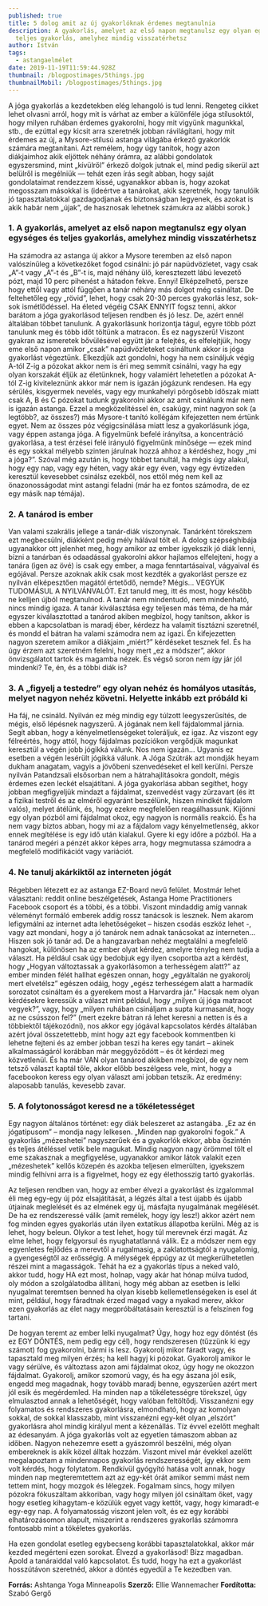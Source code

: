 ```yaml
---
published: true
title: 5 dolog amit az új gyakorlóknak érdemes megtanulnia
description: A gyakorlás, amelyet az első napon megtanulsz egy olyan egységes és
  teljes gyakorlás, amelyhez mindig visszatérhetsz
author: István
tags:
  - astangaelmélet
date: 2019-11-19T11:59:44.928Z
thumbnail: /blogpostimages/5things.jpg
thumbnailMobil: /blogpostimages/5things.jpg
---
```

A jóga gyakorlás a kezdetekben elég lehangoló is tud lenni. Rengeteg cikket lehet olvasni arról, hogy mit is várhat az ember a különféle jóga stílusoktól, hogy milyen ruhában érdemes gyakorolni, hogy mit vigyünk magunkkal, stb., de ezúttal egy kicsit arra szeretnék jobban rávilágítani, hogy mit érdemes az új, a Mysore-stílusú astanga világába érkező gyakorlók számára megtanítani. Azt remélem, hogy úgy tanítok, hogy azon diákjaimhoz akik eljöttek néhány órámra, az alábbi gondolatok egyszersmind, mint „kívülről” érkező dolgok jutnak el, mind pedig sikerül azt belülről is megélniük — tehát ezen írás segít abban, hogy saját gondolataimat rendezzem kissé, ugyanakkor abban is, hogy azokat megosszam másokkal is (ideértve a tanárokat, akik szeretnék, hogy tanulóik jó tapasztalatokkal gazdagodjanak és biztonságban legyenek, és azokat is akik habár nem „újak”, de hasznosak lehetnek számukra az alábbi sorok.)

### 1. A gyakorlás, amelyet az első napon megtanulsz egy olyan egységes és teljes gyakorlás, amelyhez mindig visszatérhetsz

Ha számodra az astanga új akkor a Mysore teremben az első napon valószínűleg a következőket fogod csinálni: jó pár napüdvözletet, vagy csak „A”-t vagy „A”-t és „B”-t is, majd néhány ülő, keresztezett lábú levezető pózt, majd 10 perc pihenést a hátadon fekve. Ennyi! Elképzelhető, persze hogy ettől vagy attól függően a tanár néhány más dolgot még csináltat. De feltehetőleg egy „rövid”, lehet, hogy csak 20-30 perces gyakorlás lesz, sok-sok ismétlődéssel. Ha életed végéig CSAK ENNYIT fogsz tenni, akkor barátom a jóga gyakorlásod teljesen rendben és jó lesz. De, azért ennél általában többet tanulunk. A gyakorlásunk horizontja tágul, egyre több pózt tanulunk meg és több időt töltünk a matracon. És ez nagyszerű! Viszont gyakran az ismeretek bővülésével együtt jár a felejtés, és elfelejtjük, hogy eme első napon amikor „csak” napüdvözleteket csináltunk akkor is jóga gyakorlást végeztünk. Elkezdjük azt gondolni, hogy ha nem csináljuk végig A-tól Z-ig a pózokat akkor nem is éri meg semmit csinálni, vagy ha egy olyan korszakát éljük az életünknek, hogy valamiért lehetetlen a pózokat A-tól Z-ig kiviteleznünk akkor már nem is igazán jógázunk rendesen. Ha egy sérülés, kisgyermek nevelés, vagy egy munkahelyi pörgősebb időszak miatt csak A, B és C pózokat tudunk gyakorolni akkor az amit csinálunk már nem is igazán astanga. Ezzel a megközelítéssel én, csakúgy, mint nagyon sok (a legtöbb?, az összes?) más Mysore-t tanító kollégám kifejezetten nem értünk egyet. Nem az összes póz végigcsinálása miatt lesz a gyakorlásunk jóga, vagy éppen astanga jóga. A figyelmünk befelé irányítsa, a koncentráció gyakorlása, a test érzései felé irányuló figyelmünk minősége — ezek mind és egy sokkal mélyebb szinten járulnak hozzá ahhoz a kérdéshez, hogy „mi a jóga?”. Szóval még azután is, hogy többet tanultál, ha mégis úgy alakul, hogy egy nap, vagy egy héten, vagy akár egy éven, vagy egy évtizeden keresztül kevesebbet csinálsz ezekből, nos ettől még nem kell az önazonosságodat mint astangi feladni (már ha ez fontos számodra, de ez egy másik nap témája).

### 2. A tanárod is ember

Van valami szakrális jellege a tanár-diák viszonynak. Tanárként törekszem ezt megbecsülni, diákként pedig mély hálával tölt el. A dolog szépséghibája ugyanakkor ott jelenhet meg, hogy amikor az ember igyekszik jó diák lenni, bízni a tanárban és odaadással gyakorolni akkor hajlamos elfelejteni, hogy a tanára (igen az övé) is csak egy ember, a maga fenntartásaival, vágyaival és egójával. Persze azoknak akik csak most kezdték a gyakorlást persze ez nyilván elképesztően magától értetődő, nemde? Mégis… VEGYÜK TUDOMÁSUL A NYILVÁNVALÓT. Ezt tanuld meg, itt és most, hogy később ne kelljen újból megtanulnod. A tanár nem mindentudó, nem mindenható, nincs mindig igaza. A tanár kiválasztása egy teljesen más téma, de ha már egyszer kiválasztottad a tanárod akiben megbízol, hogy tanítson, akkor is ebben a kapcsolatban is maradj éber, kérdezz ha valamit tisztázni szeretnél, és mondd el bátran ha valami számodra nem az igazi. Én kifejezetten nagyon szeretem amikor a diákjaim „miért?” kérdéseket tesznek fel. És ha úgy érzem azt szeretném felelni, hogy mert „ez a módszer”, akkor önvizsgálatot tartok és magamba nézek. És végső soron nem így jár jól mindenki? Te, én, és a többi diák is?

### 3. A „figyelj a testedre” egy olyan nehéz és homályos utasítás, melyet nagyon nehéz követni. Helyette inkább ezt próbáld ki

Ha fáj, ne csináld. Nyilván ez még mindig egy túlzott leegyszerűsítés, de mégis, első lépésnek nagyszerű. A jógának nem kell fájdalommal járnia. Segít abban, hogy a kényelmetlenségeket toleráljuk, ez igaz. Az viszont egy félreértés, hogy attól, hogy fájdalmas pozíciókon vergődjük magunkat keresztül a végén jobb jógikká válunk. Nos nem igazán… Ugyanis ez esetben a végén lesérült jógikká válunk. A Jóga Szútrák azt mondják heyam dukham anagatam, vagyis a jövőbeni szenvedéseket el kell kerülni. Persze nyilván Patandzsali elsősorban nem a hátrahajlításokra gondolt, mégis érdemes ezen leckét elsajátítani. A jóga gyakorlása abban segíthet, hogy jobban megfigyeljük mindazt a fájdalmat, szenvedést vagy zűrzavart (és itt a fizikai testről és az elméről egyaránt beszélünk, hiszen mindkét fájdalom valós), melyet átélünk, és, hogy ezekre megfelelően reagálhassunk. Kijönni egy olyan pózból ami fájdalmat okoz, egy nagyon is normális reakció. És ha nem vagy biztos abban, hogy mi az a fájdalom vagy kényelmetlenség, akkor ennek megítélése is egy idő után kialakul. Gyere ki egy időre a pózból. Ha a tanárod megéri a pénzét akkor képes arra, hogy megmutassa számodra a megfelelő modifikációt vagy variációt.

### 4. Ne tanulj akárkiktől az interneten jógát

Régebben létezett ez az astanga EZ-Board nevű felület. Mostmár lehet választani: reddit online beszélgetések, Astanga Home Practitioners Facebook csoport és a többi, és a többi. Viszont mindaddig amíg vannak véleményt formáló emberek addig rossz tanácsok is lesznek. Nem akarom lefigymálni az internet adta lehetőségeket – hiszen csodás eszköz lehet -, vagy azt mondani, hogy a jó tanárok nem adnak tanácsokat az interneten… Hiszen sok jó tanár ad. De a hangzavarban nehéz megtalálni a megfelelő hangokat, különösen ha az ember olyat kérdez, amelyre tényleg nem tudja a választ. Ha például csak úgy bedobjuk egy ilyen csoportba azt a kérdést, hogy „Hogyan változtassak a gyakorlásomon a terhességem alatt?” az ember minden félét hallhat egészen onnan, hogy „egyáltalán ne gyakorolj mert elvetélsz” egészen odáig, hogy „egész terhességem alatt a harmadik sorozatot csináltam és a gyerekem most a Harvardra jár.” Hacsak nem olyan kérdésekre keressük a választ mint például, hogy „milyen új jóga matracot vegyek?”, vagy, hogy „milyen ruhában csináljam a supta kurmasanát, hogy az ne csússzon fel?” (mert ezekre bátran rá lehet keresni a netten is és a többiektől tájékozódni), nos akkor egy jógával kapcsolatos kérdés általában azért jóval összetettebb, mint hogy azt egy facebook kommentben ki lehetne fejteni és az ember jobban teszi ha keres egy tanárt – akinek alkalmasságáról korábban már meggyőződött – és őt kérdezi meg közvetlenül. És ha már VAN olyan tanárod akikben megbízol, de egy nem tetsző választ kaptál tőle, akkor előbb beszélgess vele, mint, hogy a facebookon keress egy olyan választ ami jobban tetszik. Az eredmény: alaposabb tanulás, kevesebb zavar.

### 5. A folytonosságot keresd ne a tökéletességet

Egy nagyon általános történet: egy diák beleszeret az astangába. „Ez az én jógatípusom” – mondja nagy lelkesen. „Minden nap gyakorolni fogok.” A gyakorlás „mézeshetei” nagyszerűek és a gyakorlók ekkor, abba őszintén és teljes átéléssel vetik bele magukat. Mindig nagyon nagy örömmel tölt el eme szakasznak a megfigyelése, ugyanakkor amikor látok valakit ezen „mézeshetek” kellős közepén és azokba teljesen elmerülten, igyekszem mindig felhívni arra is a figyelmet, hogy ez egy élethosszig tartó gyakorlás.

Az teljesen rendben van, hogy az ember élvezi a gyakorlást és izgalommal éli meg egy-egy új póz elsajátítását, a légzés által a test újabb és újabb útjainak meglelését és az elmének egy új, másfajta nyugalmának megélését. De ha ez rendszeressé válik (amit remélek, hogy így lesz!) akkor azért nem fog minden egyes gyakorlás után ilyen extatikus állapotba kerülni. Még az is lehet, hogy beleun. Olykor a test lehet, hogy túl merevnek érzi magát. Az elme lehet, hogy felgyorsul és nyughatatlanná válik. Ez a módszer nem egy egyenletes fejlődés a merevtől a rugalmasig, a zaklatottságtól a nyugalomig, a gyengeségtől az erősségig. A mélységek éppúgy az út megkerülhetetlen részei mint a magasságok. Tehát ha ez a gyakorlás típus a neked való, akkor tudd, hogy HA ezt most, holnap, vagy akár hat hónap múlva tudod, oly módon a szolgálatodba állítani, hogy még abban az esetben is lelki nyugalmat teremtsen benned ha olyan kisebb kellemetlenségeken is esel át mint, például, hogy fáradtnak érzed magad vagy a nyakad merev, akkor ezen gyakorlás az élet nagy megpróbáltatásain keresztül is a felszínen fog tartani.

De hogyan teremt az ember lelki nyugalmat? Úgy, hogy hoz egy döntést (és ez EGY DÖNTÉS, nem pedig egy cél), hogy rendszeresen (tűzzünk ki egy számot) fog gyakorolni, bármi is lesz. Gyakorolj mikor fáradt vagy, és tapasztald meg milyen érzés; ha kell hagyj ki pózokat. Gyakorolj amikor le vagy sérülve, és változtass azon ami fájdalmat okoz, úgy hogy ne okozzon fájdalmat. Gyakorolj, amikor szomorú vagy, és ha egy ászana jól esik, engedd meg magadnak, hogy tovább maradj benne, egyszerűen azért mert jól esik és megérdemled. Ha minden nap a tökéletességre törekszel, úgy elmulasztod annak a lehetőségét, hogy valóban feltöltődj. Visszanézni egy folyamatos és rendszeres gyakorlásra, elmondható, hogy az komolyan sokkal, de sokkal klasszabb, mint visszanézni egy-két olyan „elszórt” gyakorlásra ahol mindig királyul ment a kézenállás. Tíz évvel ezelőtt meghalt az édesanyám. A jóga gyakorlás volt az egyetlen támaszom abban az időben. Nagyon nehezemre esett a gyászomról beszélni, még olyan embereknek is akik közel álltak hozzám. Viszont mivel már évekkel azelőtt megalapoztam a mindennapos gyakorlás rendszerességét, így ekkor sem volt kérdés, hogy folytatom. Rendkívül gyógyító hatása volt annak, hogy minden nap megteremtettem azt az egy-két órát amikor semmi mást nem tettem mint, hogy mozgok és lélegzek. Fogalmam sincs, hogy milyen pózokra fókuszáltam akkoriban, vagy hogy milyen jól csináltam őket, vagy hogy esetleg kihagytam-e közülük egyet vagy kettőt, vagy, hogy kimaradt-e egy-egy nap. A folyamatosság viszont jelen volt, és ez egy korábbi elhatározásomon alapult, miszerint a rendszeres gyakorlás számomra fontosabb mint a tökéletes gyakorlás.

Ha ezen gondolat esetleg egybecseng korábbi tapasztalatokkal, akkor már kezded megérteni ezen sorokat. Élvezd a gyakorlásod! Bízz magadban. Ápold a tanáraiddal való kapcsolatot. És tudd, hogy ha ezt a gyakorlást hosszútávon szeretnéd, akkor a döntés egyedül a Te kezedben van. 

**Forrás:** Ashtanga Yoga Minneapolis
**Szerző:** Ellie Wannemacher
**Fordította:** Szabó Gergő

